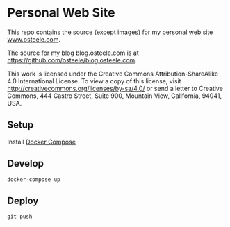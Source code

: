 # Personal Web Site

This repo contains the source (except images) for my personal web site www.osteele.com.

The source for my blog blog.osteele.com is at https://github.com/osteele/blog.osteele.com.

This work is licensed under the Creative Commons Attribution-ShareAlike 4.0 International License.
To view a copy of this license, visit http://creativecommons.org/licenses/by-sa/4.0/
or send a letter to Creative Commons, 444 Castro Street, Suite 900, Mountain View, California, 94041, USA.

## Setup

Install [Docker Compose](https://docs.docker.com/compose/install/)

## Develop

    docker-compose up

## Deploy

    git push
